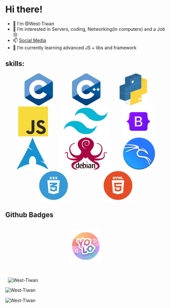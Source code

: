 # Hi there!

- 👋 I'm @West-Tiwan
- 👀 I’m interested in Servers, coding, Networking(in computers) and a Job😢
- 📫 [Social Media](./socialMedias.md)
- 🌱 I’m currently learning advanced JS + libs and framework

## skills:

<div style="display: flex; flex-wrap:wrap; width: 100%;"> 
    <div style="display: flex; justify-content: space-evenly; width: 100%;">
    <img src="./imgAssets/C_Logo.png" height="100px">
    <img src="./imgAssets/c++.png" height="100px">
    <img src="./imgAssets/python.png" height="100px">
    </div>
    <div style="display: flex; justify-content: space-evenly; width: 100%;">
    <img src="./imgAssets/js.png" height="100px">
    <img src="./imgAssets/tailwind1.png" height="100px">
    <img src="./imgAssets/62a76492bd73a4af5c5d4fb9.png" height="100px">
    </div>
    <div style="display: flex; justify-content: space-evenly; width: 100%;">
    <img src="./imgAssets/png-transparent-arch-linux-tgz-linux-angle-triangle-logo-thumbnail-removebg-preview.png" height="100px">
    <img src="./imgAssets/png-clipart-debian-stretch-conky-theme-debian-logo-thumbnail-removebg-preview.png" height="100px">
    <img src="./imgAssets/kali.png" height="100px">
    </div>
    <div style="display: flex; justify-content: space-evenly; width: 100%;">
    <img src="./imgAssets/css-removebg-preview.png" height="100px">
    <img src="./imgAssets/html.png" height="100px">
    </div>
</div>

## Github Badges
<br>
<div style="display: flex; justify-content: space-around">
    <img src="./imgAssets/yolo.png" height="100px">
</div>
<br>
<br><p>&nbsp;
<img src="https://github-readme-stats.vercel.app/api?username=West-Tiwan&show_icons=true&locale=en&show=reviews&theme=radical" alt="West-Tiwan"></p>
<p><img src="https://github-readme-stats.vercel.app/api/top-langs/?username=West-Tiwan&theme=radical" alt="West-Tiwan"></p>
<p><img align="center" src="https://github-readme-streak-stats.herokuapp.com/?user=West-Tiwan&theme=radical" alt="West-Tiwan" /></p>
